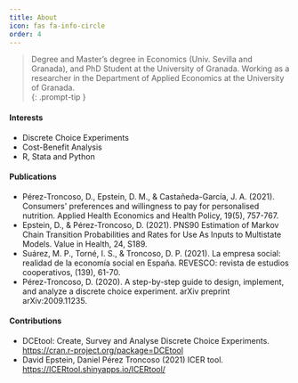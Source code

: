 ```yaml
---
title: About
icon: fas fa-info-circle
order: 4
---
```


> Degree and Master’s degree in Economics (Univ. Sevilla and Granada), and PhD Student at the University of Granada. Working as a researcher in the Department of Applied Economics at the University of Granada.  
{: .prompt-tip }

#### Interests
* Discrete Choice Experiments
* Cost-Benefit Analysis
* R, Stata and Python

#### Publications
* Pérez-Troncoso, D., Epstein, D. M., & Castañeda-García, J. A. (2021). Consumers' preferences and willingness to pay for personalised nutrition. Applied Health Economics and Health Policy, 19(5), 757-767.
* Epstein, D., & Pérez-Troncoso, D. (2021). PNS90 Estimation of Markov Chain Transition Probabilities and Rates for Use As Inputs to Multistate Models. Value in Health, 24, S189.
* Suárez, M. P., Torné, I. S., & Troncoso, D. P. (2021). La empresa social: realidad de la economía social en España. REVESCO: revista de estudios cooperativos, (139), 61-70.
* Pérez-Troncoso, D. (2020). A step-by-step guide to design, implement, and analyze a discrete choice experiment. arXiv preprint arXiv:2009.11235.

#### Contributions
* DCEtool: Create, Survey and Analyse Discrete Choice Experiments. <https://cran.r-project.org/package=DCEtool>
* David Epstein, Daniel Pérez Troncoso (2021) ICER tool. <https://ICERtool.shinyapps.io/ICERtool/>